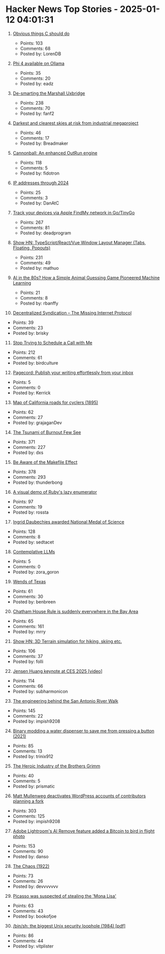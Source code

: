 # Hacker News Top Stories - 2025-01-12 04:01:31

1. [Obvious things C should do](https://www.digitalmars.com/articles/Cobvious.html)
   - Points: 103
   - Comments: 68
   - Posted by: LorenDB

2. [Phi 4 available on Ollama](https://ollama.com/library/phi4)
   - Points: 35
   - Comments: 20
   - Posted by: eadz

3. [De-smarting the Marshall Uxbridge](https://tomscii.sig7.se/2025/01/De-smarting-the-Marshall-Uxbridge)
   - Points: 238
   - Comments: 70
   - Posted by: fanf2

4. [Darkest and clearest skies at risk from industrial megaproject](https://www.eso.org/public/news/eso2501/)
   - Points: 46
   - Comments: 17
   - Posted by: Breadmaker

5. [Cannonball: An enhanced OutRun engine](https://github.com/djyt/cannonball)
   - Points: 118
   - Comments: 5
   - Posted by: fidotron

6. [IP addresses through 2024](https://www.potaroo.net/ispcol/2025-01/addr2024.html)
   - Points: 25
   - Comments: 3
   - Posted by: DanAtC

7. [Track your devices via Apple FindMy network in Go/TinyGo](https://github.com/hybridgroup/go-haystack)
   - Points: 267
   - Comments: 81
   - Posted by: deadprogram

8. [Show HN: TypeScript/React/Vue Window Layout Manager (Tabs, Floating, Popouts)](https://github.com/mathuo/dockview)
   - Points: 231
   - Comments: 49
   - Posted by: mathuo

9. [AI in the 80s? How a Simple Animal Guessing Game Pioneered Machine Learning](https://medium.com/@alexey.medvecky/ai-in-the-80s-how-a-simple-animal-guessing-game-pioneered-machine-learning-before-it-was-cool-2f4a63dfe762)
   - Points: 21
   - Comments: 8
   - Posted by: rbanffy

10. [Decentralized Syndication – The Missing Internet Protocol](https://tautvilas.medium.com/decentralized-syndication-the-missing-internet-protocol-209cb7bd6341)
   - Points: 39
   - Comments: 23
   - Posted by: brisky

11. [Stop Trying to Schedule a Call with Me](https://matduggan.com/stop-trying-to-schedule-a-call-with-me/)
   - Points: 212
   - Comments: 61
   - Posted by: birdculture

12. [Pagecord: Publish your writing effortlessly from your inbox](https://github.com/lylo/pagecord)
   - Points: 5
   - Comments: 0
   - Posted by: Kerrick

13. [Map of California roads for cyclers (1895)](https://www.loc.gov/resource/g4361p.ct000092/?r=-0.628,0.425,1.749,0.902,0)
   - Points: 62
   - Comments: 27
   - Posted by: grajaganDev

14. [The Tsunami of Burnout Few See](http://charleshughsmith.blogspot.com/2025/01/i-quit-tsunami-of-burnout-few-see.html)
   - Points: 371
   - Comments: 227
   - Posted by: dxs

15. [Be Aware of the Makefile Effect](https://blog.yossarian.net/2025/01/10/Be-aware-of-the-Makefile-effect)
   - Points: 378
   - Comments: 293
   - Posted by: thunderbong

16. [A visual demo of Ruby's lazy enumerator](https://joyofrails.com/articles/simple-trick-to-understand-ruby-lazy-enumerator)
   - Points: 97
   - Comments: 19
   - Posted by: rossta

17. [Ingrid Daubechies awarded National Medal of Science](https://today.duke.edu/2025/01/ingrid-daubechies-awarded-national-medal-science)
   - Points: 128
   - Comments: 8
   - Posted by: sedtacet

18. [Contemplative LLMs](https://maharshi.bearblog.dev/contemplative-llms-prompt/)
   - Points: 5
   - Comments: 0
   - Posted by: zora_goron

19. [Wends of Texas](https://en.wikipedia.org/wiki/Wends_of_Texas)
   - Points: 61
   - Comments: 30
   - Posted by: benbreen

20. [Chatham House Rule is suddenly everywhere in the Bay Area](https://sfstandard.com/2025/01/11/chatham-house-rule-burnout/)
   - Points: 65
   - Comments: 161
   - Posted by: mrry

21. [Show HN: 3D Terrain simulation for hiking, skiing etc.](https://github.com/r-follador/CubeTrek)
   - Points: 106
   - Comments: 37
   - Posted by: folli

22. [Jensen Huang keynote at CES 2025 [video]](https://www.youtube.com/watch?v=k82RwXqZHY8)
   - Points: 114
   - Comments: 66
   - Posted by: subharmonicon

23. [The engineering behind the San Antonio River Walk](https://practical.engineering/blog/2025/1/7/the-hidden-engineering-behind-texass-top-tourist-attraction)
   - Points: 145
   - Comments: 22
   - Posted by: impish9208

24. [Binary modding a water dispenser to save me from pressing a button (2021)](https://practicapp.com/binary-modding-a-watercooler/)
   - Points: 85
   - Comments: 13
   - Posted by: trinix912

25. [The Heroic Industry of the Brothers Grimm](https://hudsonreview.com/2024/11/the-heroic-industry-of-the-brothers-grimm/)
   - Points: 40
   - Comments: 5
   - Posted by: prismatic

26. [Matt Mullenweg deactivates WordPress accounts of contributors planning a fork](https://techcrunch.com/2025/01/11/matt-mullenweg-deactivates-wordpress-accounts-of-contributors-planning-a-fork/)
   - Points: 303
   - Comments: 125
   - Posted by: impish9208

27. [Adobe Lightroom's AI Remove feature added a Bitcoin to bird in flight photo](https://bsky.app/profile/matthewraifman.bsky.social/post/3lfaqbygva22j)
   - Points: 153
   - Comments: 90
   - Posted by: danso

28. [The Chaos (1922)](https://ncf.idallen.com/english.html)
   - Points: 73
   - Comments: 26
   - Posted by: devvvvvvv

29. [Picasso was suspected of stealing the 'Mona Lisa'](https://www.newyorker.com/magazine/2025/01/13/when-picasso-was-arrested-for-stealing-the-mona-lisa)
   - Points: 63
   - Comments: 43
   - Posted by: bookofjoe

30. [/bin/sh: the biggest Unix security loophole (1984) [pdf]](https://www.tuhs.org/Archive/Documentation/TechReports/Bell_Labs/ReedsShellHoles.pdf)
   - Points: 86
   - Comments: 44
   - Posted by: vitplister

